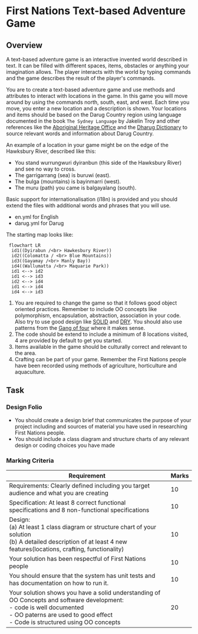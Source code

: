 # First Nations Text-based Adventure Game

## Overview

A text-based adventure game is an interactive invented world described in text. It can be filled with different spaces, items, obstacles or anything your imagination allows. The player interacts with the world by typing commands and the game describes the result of the player's commands.

You are to create a text-based adventure game and use methods and attributes to interact with locations in the game. In this game you will move around by using the commands north, south, east, and west. Each time you move, you enter a new location and a description is shown. Your locations and items should be based on the Darug Country region using language documented in the book `The Sydney Language` by Jakelin Troy and other references like the [Aboriginal Heritage Office](https://www.aboriginalheritage.org/) and the [Dharug Dictionary](https://dharug.dalang.com.au/language/dictionary) to source relevant words and information about Darug Country.

An example of a location in your game might be on the edge of the Hawksbury River, described like this:
- You stand wurrungwuri dyiranbun (this side of the Hawksbury River) and see no way to cross.
- The garrigarrang (sea) is buruwi (east).
- The bulga (mountains) is bayinmarri (west).
- The muru (path) you came is balgayalang (south).

Basic support for internationalisation (i18n) is provided and you should extend the files with additional words and phrases that you will use.
- en.yml for English
- darug.yml for Darug

The starting map looks like:
```mermaid
 flowchart LR
  id1((Dyirabun /<br> Hawkesbury River))
  id2((Colomatta / <br> Blue Mountains))
  id3((Gayamay /<br> Manly Bay))
  id4((Wallumatta /<br> Maquarie Park))
  id1 <--> id2
  id1 <--> id3
  id2 <--> id4
  id1 <--> id4
  id4 <--> id3
````

1. You are required to change the game so that it follows good object oriented practices. Remember to include OO concepts like polymorphism, encapsulation, abstraction, association in your code. Also try to use good design like [SOLID](https://www.digitalocean.com/community/conceptual-articles/s-o-l-i-d-the-first-five-principles-of-object-oriented-design) and [DRY](https://docs.getdbt.com/terms/dry). You should also use patterns from the [Gang of four](https://springframework.guru/gang-of-four-design-patterns/) where it makes sense.
2. The code should be extend to include a minimum of 8 locations visited, 4 are provided by default to get you started.
3. Items available in the game should be culturally correct and relevant to the area. 
4. Crafting can be part of your game. Remember the First Nations people have been recorded using methods of agriculture, horticulture and aquaculture.

## Task
### Design Folio
- You should create a design brief that communicates the purpose of your project including and sources of material you have used in researching First Nations people.
- You should include a class diagram and structure charts of any relevant design or coding choices you have made

### Marking Criteria
| Requirement | Marks |
| ----------- | ----- |
| Requirements: Clearly defined including you target audience and what you are creating | 10 |
| Specification: At least 8 correct functional specifications and 8 non-functional specifications | 10 |
| Design: <br>(a) At least 1 class diagram or structure chart of your solution<br>(b) A detailed description of at least 4 new features(locations, crafting, functionality) | 10 |
| Your solution has been respectful of First Nations people | 10 |
| You should ensure that the system has unit tests and has documentation on how to run it. | 10 |
| Your solution shows you have a solid understanding of OO Concepts and software development:<br>- code is well documented<br>- OO paterns are used to good effect<br>- Code is structured using OO concepts | 20 |

